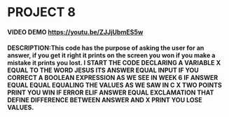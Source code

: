 # PROJECT 8
#### VIDEO DEMO <https://youtu.be/ZJJjUbmES5w>
#### DESCRIPTION:This code has the purpose of asking the user for an answer, if you get it right it prints on the screen you won if you make a mistake it prints you lost. I START THE CODE DECLARING A VARIABLE X EQUAL TO THE WORD JESUS ​​ITS ANSWER EQUAL INPUT IF YOU CORRECT A BOOLEAN EXPRESSION AS WE SEE IN WEEK 6 IF ANSWER EQUAL EQUAL EQUALING THE VALUES AS WE SAW IN C X TWO POINTS PRINT YOU WIN IF ERROR ELIF ANSWER EQUAL EXCLAMATION THAT DEFINE DIFFERENCE BETWEEN ANSWER AND X PRINT YOU LOSE VALUES.
